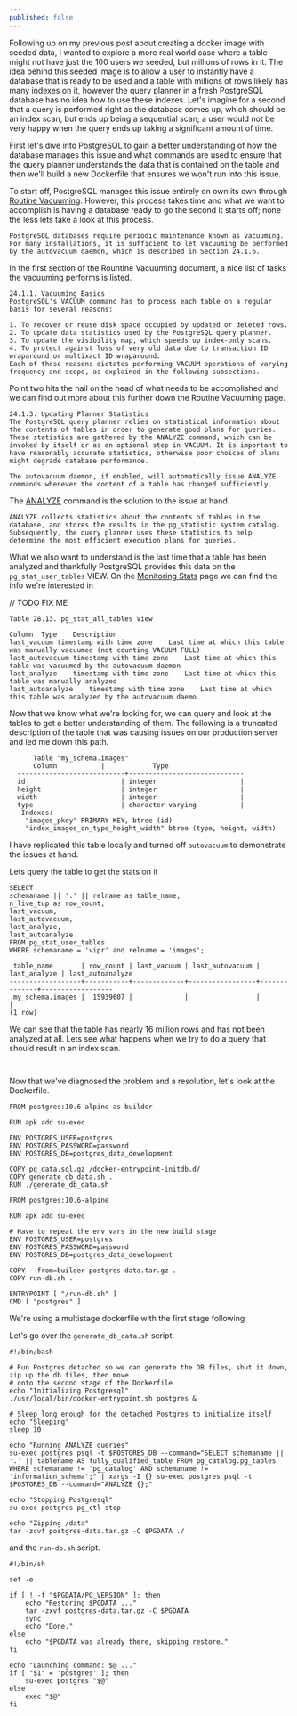 ```yaml
---
published: false
---
```

Following up on my previous post about creating a docker image with seeded data, I wanted to explore a more real world case where a table might not have just the 100 users we seeded, but millions of rows in it. The idea behind this seeded image is to allow a user to instantly have a database that is ready to be used and a table with millions of rows likely has many indexes on it, however the query planner in a fresh PostgreSQL database has no idea how to use these indexes. Let's imagine for a second that a query is performed right as the database comes up, which should be an index scan, but ends up being a sequential scan; a user would not be very happy when the query ends up taking a significant amount of time. 

First let's dive into PostgreSQL to gain a better understanding of how the database manages this issue and what commands are used to ensure that the query planner understands the data that is contained on the table and then we'll build a new Dockerfile that ensures we won't run into this issue.

To start off, PostgreSQL manages this issue entirely on own its own through [Routine Vacuuming](https://www.postgresql.org/docs/10/routine-vacuuming.html). However, this process takes time and what we want to accomplish is having a database ready to go the second it starts off; none the less lets take a look at this process.

```
PostgreSQL databases require periodic maintenance known as vacuuming. For many installations, it is sufficient to let vacuuming be performed by the autovacuum daemon, which is described in Section 24.1.6.
```

In the first section of the Rountine Vacuuming document, a nice list of tasks the vacuuming performs is listed.

```
24.1.1. Vacuuming Basics
PostgreSQL's VACUUM command has to process each table on a regular basis for several reasons:

1. To recover or reuse disk space occupied by updated or deleted rows.
2. To update data statistics used by the PostgreSQL query planner.
3. To update the visibility map, which speeds up index-only scans.
4. To protect against loss of very old data due to transaction ID wraparound or multixact ID wraparound.
Each of these reasons dictates performing VACUUM operations of varying frequency and scope, as explained in the following subsections.
```

Point two hits the nail on the head of what needs to be accomplished and we can find out more about this further down the Routine Vacuuming page.

```
24.1.3. Updating Planner Statistics
The PostgreSQL query planner relies on statistical information about the contents of tables in order to generate good plans for queries. These statistics are gathered by the ANALYZE command, which can be invoked by itself or as an optional step in VACUUM. It is important to have reasonably accurate statistics, otherwise poor choices of plans might degrade database performance.

The autovacuum daemon, if enabled, will automatically issue ANALYZE commands whenever the content of a table has changed sufficiently.
```

The [ANALYZE](https://www.postgresql.org/docs/10/sql-analyze.html) command is the solution to the issue at hand.

```
ANALYZE collects statistics about the contents of tables in the database, and stores the results in the pg_statistic system catalog. Subsequently, the query planner uses these statistics to help determine the most efficient execution plans for queries.
```

What we also want to understand is the last time that a table has been analyzed and thankfully PostgreSQL provides this data on the `pg_stat_user_tables` VIEW. On the [Monitoring Stats](https://www.postgresql.org/docs/10/monitoring-stats.html) page we can find the info we're interested in

// TODO FIX ME
```
Table 28.13. pg_stat_all_tables View

Column	Type	Description
last_vacuum	timestamp with time zone	Last time at which this table was manually vacuumed (not counting VACUUM FULL)
last_autovacuum	timestamp with time zone	Last time at which this table was vacuumed by the autovacuum daemon
last_analyze	timestamp with time zone	Last time at which this table was manually analyzed
last_autoanalyze	timestamp with time zone	Last time at which this table was analyzed by the autovacuum daemo
```

Now that we know what we're looking for, we can query and look at the tables to get a better understanding of them. The following is a truncated description of the table that was causing issues on our production server and led me down this path.
```
      Table "my_schema.images"
      Column           |            Type
  ---------------------------+-----------------------------
  id                        | integer                     |
  height                    | integer                     |
  width                     | integer                     |
  type                      | character varying           |
   Indexes:
    "images_pkey" PRIMARY KEY, btree (id)
    "index_images_on_type_height_width" btree (type, height, width)
```
I have replicated this table locally and turned off `autovacuum` to demonstrate the issues at hand.

Lets query the table to get the stats on it
```
SELECT 
schemaname || '.' || relname as table_name, 
n_live_tup as row_count, 
last_vacuum, 
last_autovacuum, 
last_analyze, 
last_autoanalyze 
FROM pg_stat_user_tables 
WHERE schemaname = 'vipr' and relname = 'images';

 table_name       | row_count | last_vacuum | last_autovacuum | last_analyze | last_autoanalyze 
------------------+-----------+-------------+-----------------+--------------+------------------
 my_schema.images |  15939607 |             |                 |              | 
(1 row)
```
We can see that the table has nearly 16 million rows and has not been analyzed at all. Lets see what happens when we try to do a query that should result in an index scan.
```


```

Now that we've diagnosed the problem and a resolution, let's look at the Dockerfile.

```
FROM postgres:10.6-alpine as builder

RUN apk add su-exec

ENV POSTGRES_USER=postgres
ENV POSTGRES_PASSWORD=password
ENV POSTGRES_DB=postgres_data_development

COPY pg_data.sql.gz /docker-entrypoint-initdb.d/
COPY generate_db_data.sh .
RUN ./generate_db_data.sh

FROM postgres:10.6-alpine

RUN apk add su-exec

# Have to repeat the env vars in the new build stage
ENV POSTGRES_USER=postgres
ENV POSTGRES_PASSWORD=password
ENV POSTGRES_DB=postgres_data_development

COPY --from=builder postgres-data.tar.gz .
COPY run-db.sh .

ENTRYPOINT [ "/run-db.sh" ]
CMD [ "postgres" ]
```

We're using a multistage dockerfile with the first stage following 

Let's go over the `generate_db_data.sh` script.

```
#!/bin/bash

# Run Postgres detached so we can generate the DB files, shut it down, zip up the db files, then move
# onto the second stage of the Dockerfile
echo "Initializing Postgresql"
./usr/local/bin/docker-entrypoint.sh postgres &

# Sleep long enough for the detached Postgres to initialize itself
echo "Sleeping"
sleep 10

echo "Running ANALYZE queries"
su-exec postgres psql -t $POSTGRES_DB --command="SELECT schemaname || '.' || tablename AS fully_qualified_table FROM pg_catalog.pg_tables WHERE schemaname != 'pg_catalog' AND schemaname != 'information_schema';" | xargs -I {} su-exec postgres psql -t $POSTGRES_DB --command="ANALYZE {};"

echo "Stopping Postgresql"
su-exec postgres pg_ctl stop

echo "Zipping /data"
tar -zcvf postgres-data.tar.gz -C $PGDATA ./
```


and the `run-db.sh` script.

```
#!/bin/sh

set -e

if [ ! -f "$PGDATA/PG_VERSION" ]; then
    echo "Restoring $PGDATA ..."
    tar -zxvf postgres-data.tar.gz -C $PGDATA
    sync
    echo "Done."
else
    echo "$PGDATA was already there, skipping restore."
fi

echo "Launching command: $@ ..."
if [ "$1" = 'postgres' ]; then
    su-exec postgres "$@"
else
    exec "$@"
fi
```



